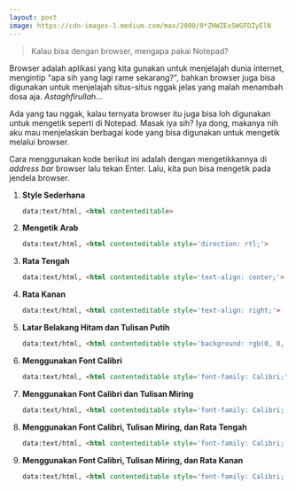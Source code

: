 ```yaml
---
layout: post
image: https://cdn-images-1.medium.com/max/2000/0*ZHWZExSWGFDZyElN
---
```


> Kalau bisa dengan browser, mengapa pakai Notepad?

Browser adalah aplikasi yang kita gunakan untuk menjelajah dunia internet, mengintip "apa sih yang lagi rame sekarang?", bahkan browser juga bisa digunakan untuk menjelajah situs-situs nggak jelas yang malah menambah dosa aja. _Astaghfirullah..._

Ada yang tau nggak, kalau ternyata browser itu juga bisa loh digunakan untuk mengetik seperti di Notepad. Masak iya sih? Iya dong, makanya nih aku mau menjelaskan berbagai kode yang bisa digunakan untuk mengetik melalui browser.

Cara menggunakan kode berikut ini adalah dengan mengetikkannya di _address bar_ browser lalu tekan Enter. Lalu, kita pun bisa mengetik pada jendela browser.

1. **Style Sederhana**

	```html
	data:text/html, <html contenteditable>
	```

2. **Mengetik Arab**

	```html
	data:text/html, <html contenteditable style='direction: rtl;'>
	```

3. **Rata Tengah**

	```html
	data:text/html, <html contenteditable style='text-align: center;'>
	```

4. **Rata Kanan**

	```html
	data:text/html, <html contenteditable style='text-align: right;'>
	```

5. **Latar Belakang Hitam dan Tulisan Putih**

	```html
	data:text/html, <html contenteditable style='background: rgb(0, 0, 0); color: rgb(255, 255, 255);'>
	```

6. **Menggunakan Font Calibri**

	```html
	data:text/html, <html contenteditable style='font-family: Calibri;'>
	```

7. **Menggunakan Font Calibri dan Tulisan Miring**

	```html
	data:text/html, <html contenteditable style='font-family: Calibri; font-style: italic;'>
	```

8. **Menggunakan Font Calibri, Tulisan Miring, dan Rata Tengah**

	```html
	data:text/html, <html contenteditable style='font-family: Calibri; font-style: italic; text-align: center;'>
	```

9. **Menggunakan Font Calibri, Tulisan Miring, dan Rata Kanan**

	```html
	data:text/html, <html contenteditable style='font-family: Calibri; font-style: italic; text-align: right;'>
	```